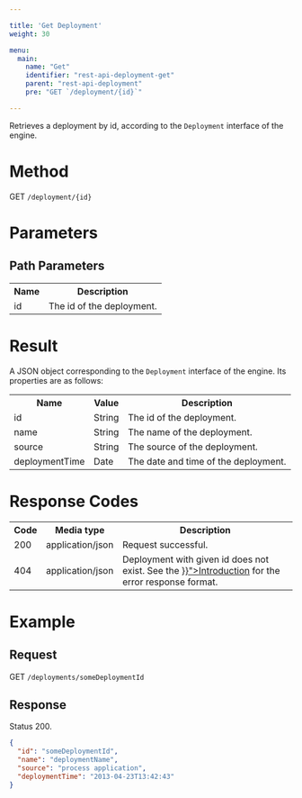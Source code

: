 ```yaml
---

title: 'Get Deployment'
weight: 30

menu:
  main:
    name: "Get"
    identifier: "rest-api-deployment-get"
    parent: "rest-api-deployment"
    pre: "GET `/deployment/{id}`"

---
```



Retrieves a deployment by id, according to the `Deployment` interface of the engine.


# Method

GET `/deployment/{id}`


# Parameters

## Path Parameters

<table class="table table-striped">
  <tr>
    <th>Name</th>
    <th>Description</th>
  </tr>
  <tr>
    <td>id</td>
    <td>The id of the deployment.</td>
  </tr>
</table>


# Result

A JSON object corresponding to the `Deployment` interface of the engine. Its properties are as follows:

<table class="table table-striped">
  <tr>
    <th>Name</th>
    <th>Value</th>
    <th>Description</th>
  </tr>
  <tr>
    <td>id</td>
    <td>String</td>
    <td>The id of the deployment.</td>
  </tr>
  <tr>
    <td>name</td>
    <td>String</td>
    <td>The name of the deployment.</td>
  </tr>
  <tr>
    <td>source</td>
    <td>String</td>
    <td>The source of the deployment.</td>
  </tr>
  <tr>
    <td>deploymentTime</td>
    <td>Date</td>
    <td>The date and time of the deployment.</td>
  </tr>
</table>


# Response Codes

<table class="table table-striped">
  <tr>
    <th>Code</th>
    <th>Media type</th>
    <th>Description</th>
  </tr>
  <tr>
    <td>200</td>
    <td>application/json</td>
    <td>Request successful.</td>
  </tr>
  <tr>
    <td>404</td>
    <td>application/json</td>
    <td>Deployment with given id does not exist. See the <a href="{{< ref "/reference/rest/overview/_index.md#error-handling" >}}">Introduction</a> for the error response format.</td>
  </tr>
</table>


# Example

## Request

GET `/deployments/someDeploymentId`

## Response

Status 200.

```json
{
  "id": "someDeploymentId",
  "name": "deploymentName",
  "source": "process application",
  "deploymentTime": "2013-04-23T13:42:43"
}
```
